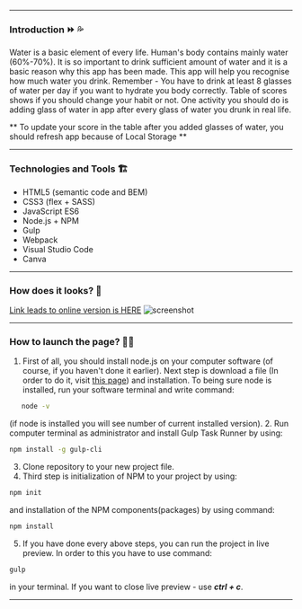 ***
### Introduction ⏩ 💦
Water is a basic element of every life. Human's body contains mainly water (60%-70%). It is so important to drink sufficient amount of water and it is a basic reason why this app has been made. This app will help you recognise how much water you drink. Remember - You have to drink at least 8 glasses of water per day if you want to hydrate you body correctly. Table of scores shows if you should change your habit or not. One activity you should do is adding glass of water in app after every glass of water you drunk in real life. 

** To update your score in the table after you added glasses of water, you should refresh app because of Local Storage **
***
### Technologies and Tools 🏗
* HTML5  (semantic code and BEM)
* CSS3 (flex + SASS)
* JavaScript ES6
* Node.js + NPM
* Gulp
* Webpack
* Visual Studio Code
* Canva

***
### How does it looks? 👀
[Link leads to online version is HERE](https://karolchilimoniuk.github.io/O2app/)
![screenshot](https://github.com/KarolChilimoniuk/hydrapp/blob/master/src/assets/img/screenshot.png)
***
### How to launch the page? 🐱‍🏍

1. First of all, you should install node.js on your computer software (of course, if you haven't done it earlier). Next step is download a file (In order to do it, visit [this page](https://nodejs.org/en/)) and installation. To being sure node is installed, run your software terminal and write command:
```sh
   node -v
```
   (if node is installed you will see number of current installed version).
2. Run computer terminal as administrator and install Gulp Task Runner by using:

```sh
npm install -g gulp-cli
```
3. Clone repository to your new project file.
4. Third step is initialization of NPM to your project by using:
```sh
npm init
```
and installation of the NPM components(packages) by using command:
```sh
npm install
```
5. If you have done every above steps, you can run the project in live preview. In order to this you have to use command: 
```sh
gulp
```
in your terminal. 
If you want to close live preview - use ***ctrl + c***.
***
